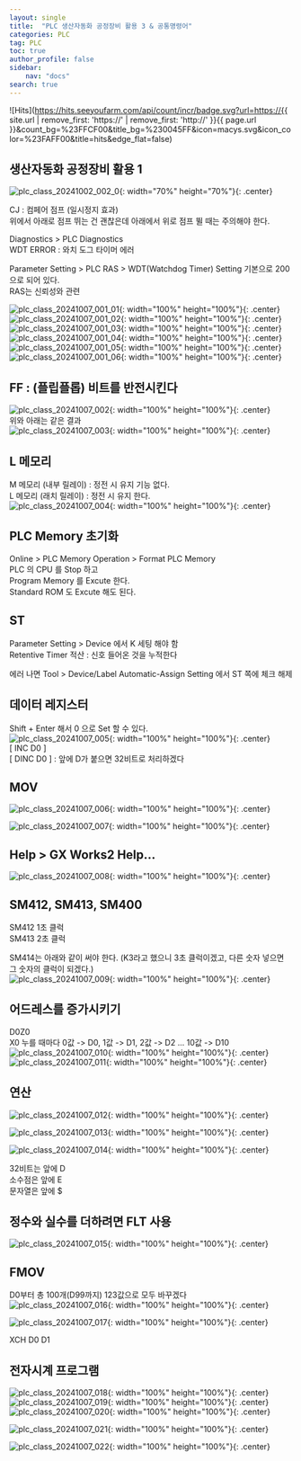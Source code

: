 ```yaml
---
layout: single
title:  "PLC 생산자동화 공정장비 활용 3 & 공통명령어"
categories: PLC
tag: PLC
toc: true
author_profile: false
sidebar:
    nav: "docs"
search: true
---
```


![Hits](https://hits.seeyoufarm.com/api/count/incr/badge.svg?url=https://{{ site.url | remove_first: 'https://' | remove_first: 'http://' }}{{ page.url }}&count_bg=%23FFCF00&title_bg=%230045FF&icon=macys.svg&icon_color=%23FAFF00&title=hits&edge_flat=false)

## 생산자동화 공정장비 활용 1    
![plc_class_20241002_002_0](/images/2024-10-02-PLC_class/plc_class_20241002_002_0.PNG){: width="70%" height="70%"}{: .center}  
  
CJ : 컴페어 점프 (일시정지 효과)  
위에서 아래로 점프 뛰는 건 괜찮은데 아래에서 위로 점프 뛸 때는 주의해야 한다.  
  
Diagnostics > PLC Diagnostics  
WDT ERROR : 와치 도그 타이머 에러  
  
Parameter Setting > PLC RAS > WDT(Watchdog Timer) Setting 기본으로 200으로 되어 있다.  
RAS는 신뢰성와 관련  
  
![plc_class_20241007_001_01](/images/2024-10-07-PLC_class/plc_class_20241007_001_01.PNG){: width="100%" height="100%"}{: .center}  
![plc_class_20241007_001_02](/images/2024-10-07-PLC_class/plc_class_20241007_001_02.PNG){: width="100%" height="100%"}{: .center}  
![plc_class_20241007_001_03](/images/2024-10-07-PLC_class/plc_class_20241007_001_03.PNG){: width="100%" height="100%"}{: .center}  
![plc_class_20241007_001_04](/images/2024-10-07-PLC_class/plc_class_20241007_001_04.PNG){: width="100%" height="100%"}{: .center}  
![plc_class_20241007_001_05](/images/2024-10-07-PLC_class/plc_class_20241007_001_05.PNG){: width="100%" height="100%"}{: .center}  
![plc_class_20241007_001_06](/images/2024-10-07-PLC_class/plc_class_20241007_001_06.PNG){: width="100%" height="100%"}{: .center}  

## FF : (플립플롭) 비트를 반전시킨다  
![plc_class_20241007_002](/images/2024-10-07-PLC_class/plc_class_20241007_002.PNG){: width="100%" height="100%"}{: .center}  
위와 아래는 같은 결과  
![plc_class_20241007_003](/images/2024-10-07-PLC_class/plc_class_20241007_003.PNG){: width="100%" height="100%"}{: .center}  

## L 메모리  
M 메모리 (내부 릴레이) : 정전 시 유지 기능 없다.  
L 메모리 (래치 릴레이) : 정전 시 유지 한다.  
![plc_class_20241007_004](/images/2024-10-07-PLC_class/plc_class_20241007_004.PNG){: width="100%" height="100%"}{: .center}  

## PLC Memory 초기화  
Online > PLC Memory Operation > Format PLC Memory  
PLC 의 CPU 를 Stop 하고  
Program Memory 를 Excute 한다.  
Standard ROM 도 Excute 해도 된다.  

## ST  
Parameter Setting > Device 에서 K 세팅 해야 함  
Retentive Timer 적산 : 신호 들어온 것을 누적한다  
  
에러 나면 Tool > Device/Label Automatic-Assign Setting 에서 ST 쪽에 체크 해제  

## 데이터 레지스터  
Shift + Enter 해서 0 으로 Set 할 수 있다.  
![plc_class_20241007_005](/images/2024-10-07-PLC_class/plc_class_20241007_005.PNG){: width="100%" height="100%"}{: .center}  
[ INC D0  ]  
[ DINC D0 ] : 앞에 D가 붙으면 32비트로 처리하겠다  

## MOV  
![plc_class_20241007_006](/images/2024-10-07-PLC_class/plc_class_20241007_006.PNG){: width="100%" height="100%"}{: .center}  
  
![plc_class_20241007_007](/images/2024-10-07-PLC_class/plc_class_20241007_007.PNG){: width="100%" height="100%"}{: .center}  

## Help > GX Works2 Help...  
![plc_class_20241007_008](/images/2024-10-07-PLC_class/plc_class_20241007_008.PNG){: width="100%" height="100%"}{: .center}  

## SM412, SM413, SM400  
SM412 1초 클럭  
SM413 2초 클럭  
  
SM414는 아래와 같이 써야 한다. (K3라고 했으니 3초 클럭이겠고, 다른 숫자 넣으면 그 숫자의 클럭이 되겠다.)  
![plc_class_20241007_009](/images/2024-10-07-PLC_class/plc_class_20241007_009.PNG){: width="100%" height="100%"}{: .center}  

## 어드레스를 증가시키기  
D0Z0  
X0 누를 때마다 0값 -> D0, 1값 -> D1, 2값 -> D2 ... 10값 -> D10  
![plc_class_20241007_010](/images/2024-10-07-PLC_class/plc_class_20241007_010.PNG){: width="100%" height="100%"}{: .center}  
![plc_class_20241007_011](/images/2024-10-07-PLC_class/plc_class_20241007_011.PNG){: width="100%" height="100%"}{: .center}  

## 연산  
![plc_class_20241007_012](/images/2024-10-07-PLC_class/plc_class_20241007_012.PNG){: width="100%" height="100%"}{: .center}  
  
![plc_class_20241007_013](/images/2024-10-07-PLC_class/plc_class_20241007_013.PNG){: width="100%" height="100%"}{: .center}  
  
![plc_class_20241007_014](/images/2024-10-07-PLC_class/plc_class_20241007_014.PNG){: width="100%" height="100%"}{: .center}  
  
32비트는 앞에 D  
소수점은 앞에 E  
문자열은 앞에 $  

## 정수와 실수를 더하려면 FLT 사용  
![plc_class_20241007_015](/images/2024-10-07-PLC_class/plc_class_20241007_015.PNG){: width="100%" height="100%"}{: .center}  

## FMOV  
D0부터 총 100개(D99까지) 123값으로 모두 바꾸겠다  
![plc_class_20241007_016](/images/2024-10-07-PLC_class/plc_class_20241007_016.PNG){: width="100%" height="100%"}{: .center}  
  
![plc_class_20241007_017](/images/2024-10-07-PLC_class/plc_class_20241007_017.PNG){: width="100%" height="100%"}{: .center}  
  
XCH D0 D1

## 전자시계 프로그램  
![plc_class_20241007_018](/images/2024-10-07-PLC_class/plc_class_20241007_018.PNG){: width="100%" height="100%"}{: .center}  
![plc_class_20241007_019](/images/2024-10-07-PLC_class/plc_class_20241007_019.PNG){: width="100%" height="100%"}{: .center}  
![plc_class_20241007_020](/images/2024-10-07-PLC_class/plc_class_20241007_020.PNG){: width="100%" height="100%"}{: .center}  
  
![plc_class_20241007_021](/images/2024-10-07-PLC_class/plc_class_20241007_021.PNG){: width="100%" height="100%"}{: .center}  
  
![plc_class_20241007_022](/images/2024-10-07-PLC_class/plc_class_20241007_022.PNG){: width="100%" height="100%"}{: .center}  




